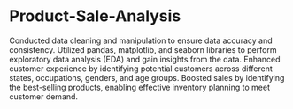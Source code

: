 # Product-Sale-Analysis
Conducted data cleaning and manipulation to ensure data accuracy and consistency.
Utilized pandas, matplotlib, and seaborn libraries to perform exploratory data analysis (EDA) and gain insights from the data.
Enhanced customer experience by identifying potential customers across different states, occupations, genders, and age groups.
Boosted sales by identifying the best-selling products, enabling effective inventory planning to meet customer demand.
